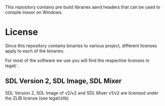 This repository contains pre build libraries aand headers
that can be used to compile Inexor on Windows.

# License

Since this repository contains binaries to various project,
different licenses apply to each of the binaries.

For most of the software we use you will find the
respective licenses in legal/ .

## SDL Version 2, SDL Image, SDL Mixer

SDL Version 2, SDL Image of v2/v2 and SDL Mixer v1/v2 are
licensed under the ZLIB license (see legal/zlib)
